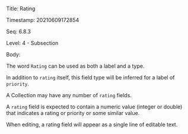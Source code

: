 Title:  Rating

Timestamp: 20210609172854

Seq:    6.8.3

Level:  4 - Subsection

Body: 

The word `Rating` can be used as both a label and a type. 

In addition to `rating` itself, this field type will be inferred for a label of `priority`.

A Collection may have any number of `rating` fields.  

A `rating` field is expected to contain a numeric value (integer or double) that indicates a rating or priority or some similar value.

When editing, a rating field will appear as a single line of editable text.

